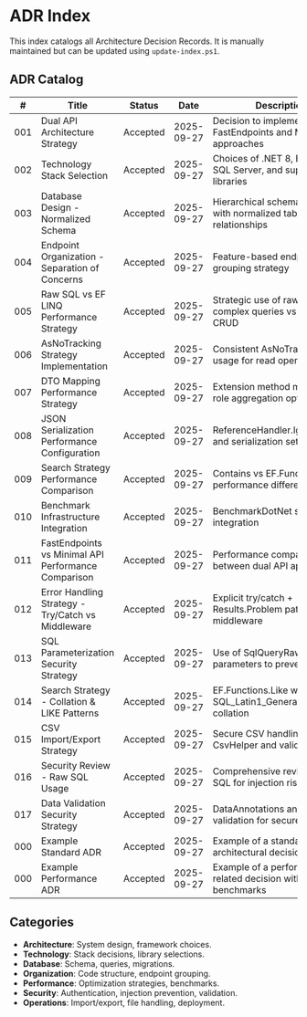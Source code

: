 # ADR Index

This index catalogs all Architecture Decision Records. It is manually maintained but can be updated using `update-index.ps1`.

## ADR Catalog

| # | Title | Status | Date | Description | Category |
|---|-------|--------|------|-------------|----------|
| 001 | Dual API Architecture Strategy | Accepted | 2025-09-27 | Decision to implement both FastEndpoints and Minimal API approaches | Architecture |
| 002 | Technology Stack Selection | Accepted | 2025-09-27 | Choices of .NET 8, EF Core, SQL Server, and supporting libraries | Technology |
| 003 | Database Design - Normalized Schema | Accepted | 2025-09-27 | Hierarchical schema design with normalized tables and relationships | Database |
| 004 | Endpoint Organization - Separation of Concerns | Accepted | 2025-09-27 | Feature-based endpoint grouping strategy | Organization |
| 005 | Raw SQL vs EF LINQ Performance Strategy | Accepted | 2025-09-27 | Strategic use of raw SQL for complex queries vs EF LINQ for CRUD | Performance |
| 006 | AsNoTracking Strategy Implementation | Accepted | 2025-09-27 | Consistent AsNoTracking usage for read operations | Performance |
| 007 | DTO Mapping Performance Strategy | Accepted | 2025-09-27 | Extension method mapping and role aggregation optimization | Performance |
| 008 | JSON Serialization Performance Configuration | Accepted | 2025-09-27 | ReferenceHandler.IgnoreCycles and serialization settings | Performance |
| 009 | Search Strategy Performance Comparison | Accepted | 2025-09-27 | Contains vs EF.Functions.Like performance differences | Performance |
| 010 | Benchmark Infrastructure Integration | Accepted | 2025-09-27 | BenchmarkDotNet setup and integration | Performance |
| 011 | FastEndpoints vs Minimal API Performance Comparison | Accepted | 2025-09-27 | Performance comparison between dual API approaches | Performance |
| 012 | Error Handling Strategy - Try/Catch vs Middleware | Accepted | 2025-09-27 | Explicit try/catch + Results.Problem pattern vs middleware | Security |
| 013 | SQL Parameterization Security Strategy | Accepted | 2025-09-27 | Use of SqlQueryRaw with parameters to prevent injection | Security |
| 014 | Search Strategy - Collation & LIKE Patterns | Accepted | 2025-09-27 | EF.Functions.Like with SQL_Latin1_General_CP1_CI_AI collation | Security |
| 015 | CSV Import/Export Strategy | Accepted | 2025-09-27 | Secure CSV handling with CsvHelper and validation | Operations |
| 016 | Security Review - Raw SQL Usage | Accepted | 2025-09-27 | Comprehensive review of raw SQL for injection risks | Security |
| 017 | Data Validation Security Strategy | Accepted | 2025-09-27 | DataAnnotations and manual validation for secure inputs | Security |
| 000 | Example Standard ADR | Accepted | 2025-09-27 | Example of a standard architectural decision | Architecture |
| 000 | Example Performance ADR | Accepted | 2025-09-27 | Example of a performance-related decision with benchmarks | Performance |

## Categories
- **Architecture**: System design, framework choices.
- **Technology**: Stack decisions, library selections.
- **Database**: Schema, queries, migrations.
- **Organization**: Code structure, endpoint grouping.
- **Performance**: Optimization strategies, benchmarks.
- **Security**: Authentication, injection prevention, validation.
- **Operations**: Import/export, file handling, deployment.
